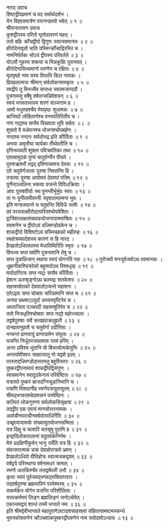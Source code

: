 नारद उवाच  
शिष्टद्वीपप्रमाणं च वद सर्वार्थदर्शन ।  
येन विज्ञातमात्रेण परानन्दमयो भवेत् ॥ १ ॥  
श्रीरानारायण उवाच  
कुशद्वीपस्य परितो घृतोदावरणं महत् ।  
ततो बहिः क्रौंचद्वीपो द्विगुणः स्यात्स्वमानतः ॥ २ ॥  
क्षीरोदेनावृतो भाति यस्मिन्क्रौंचाद्रिरस्ति च ।  
नामनिर्वर्तकः सोऽयं द्वीपस्य परिवर्तते ॥ ३ ॥  
योऽसौ गुहस्य शक्त्या च भिन्नकुक्षिः पुराभवत् ।  
क्षीरोदेनासिच्यमानो वरुणेन च रक्षितः ॥ ४ ॥  
घृतपृष्ठो नाम यस्य विभाति किल नायकः ।  
प्रियव्रतात्मजः श्रीमान् सर्वलोकनमस्कृतः ॥ ५ ॥  
स्वद्वीपं तु विभज्यैव सप्तधा स्वात्मजान्ददौ ।  
पुत्रनामसु वर्षेषु वर्षपान्सन्निवेशयन् ॥ ६ ॥  
स्वयं भगवतस्तस्य शरणं सञ्जगाम ह ।  
आमो मधुरुहश्चैव मेघपृष्ठः सुधामकः ॥ ७ ॥  
भ्राजिष्ठो लोहितार्णश्च वनस्पतिरितीव च ।  
नगा नद्यश्च सप्तैव विख्याता भुवि सर्वतः ॥ ८ ॥  
शुक्लो वै वर्धमानश्च भोजनश्चोपबर्हणः ।  
नन्दश्च नन्दनः सर्वतोभद्र इति कीर्तिताः ॥ ९ ॥  
अभया अमृतौघा चार्यका तीर्थवतीति च ।  
वृत्तिरूपवती शुक्ला पवित्रवतिका तथा ॥ १० ॥  
एतासामुदकं पुण्यं चातुर्वर्ण्येन पीयते ।  
पुरुषऋषभौ तद्वद्‌ द्रविणाख्यश्च देवकः ॥ ११ ॥  
एते चतुर्वर्णजाताः पुरुषा निवसन्ति हि ।  
तत्रत्याः पुरुषा आपोमयं देवमपां पतिम् ॥ १२ ॥  
पूर्णेनाञ्जलिना भक्त्या यजन्ते विविधक्रियाः ।  
आपः पुरुषवीर्याः स्थ पुनन्तीर्भूर्भुवः स्वरः ॥ १३ ॥  
ता नः पुनीतामीवघ्नीः स्पृशतामात्मना भुवः ।  
इति मन्त्रजपान्ते च स्तुवन्ति विविधैः स्तवैः ॥ १४ ॥  
एवं परस्तात्क्षीरोदात्परितश्चोपवेशितः ।  
द्वात्रिंशल्लक्षसंख्याकयोजनायाममाश्रितः ॥ १५ ॥  
स्वमानेन च द्वीपोऽयं दधिमण्डोदकेन च ।  
शाकद्वीपो विशिष्टोऽयं यस्मिच्छाको महीरुहः ॥ १६ ॥  
स्वक्षेत्रव्यपदेशस्य कारणं स हि नारद ।  
प्रैयव्रतोऽधिपस्तस्य मेधातिथिरिति स्मृतः ॥ १७ ॥  
विभज्य सप्त वर्षाणि पुत्रनामानि तेषु च ।  
सप्त पुत्रान्निजान् स्थाप्य स्वयं योगगतिं गतः ॥ १८ ॥
पुरोजवो मनःपूर्वजवोऽथ पवमानकः ।  
धूम्रानीकश्चित्ररेफो बहुरूपोऽथ विश्वधृक् ॥ १९ ॥  
मर्यादागिरयः सप्त नद्यः सप्तैव कीर्तिताः ।  
ईशान ऊरुशृङ्गोऽथ बलभद्रः शतकेशरः ॥ २० ॥  
सहस्रस्रोतको देवपालोऽप्यन्ते महाशनः ।  
एतेऽद्रयः सप्त चोक्ताः सरिन्नामानि सप्त च ॥ २१ ॥  
अनघा प्रथमाऽऽयुर्दा उभयस्पृष्टिरेव च ।  
अपराजिता पञ्चपदी सहस्रश्रुतिरेव च ॥ २२ ॥  
ततो निजधृतिश्चोक्ताः सप्त नद्यो महोज्ज्वलाः ।  
तद्वर्षपुरुषाः सर्वे सत्यव्रतक्रतुव्रतौ ॥ २३ ॥  
दानव्रतानुव्रतौ च चतुर्वर्णा उदीरिताः ।  
भगवन्तं प्राणवायुं प्राणायामेन संयुताः ॥ २४ ॥  
यजन्ति निर्धूतरजस्तमसः परमं हरिम् ।  
अन्तः प्रविश्य भूतानि यो बिभर्त्यात्मकेतुभिः ॥ २५ ॥  
अन्तर्यामीश्वरः साक्षात्पातु नो यद्वशे इदम् ।  
परस्ताद्दधिमण्डोदात्ततस्तु बहुविस्तरः ॥ २६ ॥  
पुष्करद्वीपनामायं शाकद्वीपद्विसंगुणः ।  
स्वसमानेन स्वादूदकेनायं परिवेष्टितः ॥ २७ ॥  
यत्रास्ते पुष्करं भ्राजदग्निचूडानिभानि च ।  
पत्राणि विशदानीह स्वर्णपत्रायुतायुतम् ॥ २८ ॥  
श्रीमद्भगवतश्चेदमासनं परमेष्ठिनः ।  
कल्पितं लोकगुरुणा सर्वलोकसिसृक्षया ॥ २९ ॥  
तद्‌द्वीप एक एवायं मानसोत्तरनामकः ।  
अर्वाचीनपराचीनवर्षयोरवधिर्गिरिः ॥ ३० ॥  
उच्छ्रायायामयोः संख्यायुतयोजनसम्मिता ।  
यत्र दिक्षु च चत्वारि चतसृषु पुराणि ह ॥ ३१ ॥  
इन्द्रादिलोकपालानां यदुपर्यर्कनिर्गमः ।  
मेरुं प्रदक्षिणीकुर्वन् भानुः पर्येति यत्र हि ॥ ३२ ॥  
संवत्सरात्मकं चक्रं देवाहोरात्रतो भ्रमन् ।  
प्रैयव्रतोऽधिपो वीतिहोत्रः स्वात्मजकद्वयम् ॥ ३३ ॥  
वर्षद्वये परिस्थाप्य वर्षनामधरं क्रमात् ।  
रमणो धातकिश्चैव तत्तद्वर्षपती उभौ ॥ ३४ ॥  
कृताः स्वयं पूर्वजवद्भगवद्भक्तितत्पराः ।  
तद्‌वर्षपुरुषा ब्रह्मरूपिणं परमेश्वरम् ॥ ३५ ॥  
सकर्मकेन योगेन यजन्ति परिशीलिताः ।  
यत्तत्कर्ममयं लिङ्ग ब्रह्मलिङ्गं जनोऽर्चयेत् ।  
एकान्तमद्वयं शान्तं तस्मै भगवते नमः ॥ ३६ ॥  
इति श्रीमद्देवीभागवते महापुराणेऽष्टादशसाहस्र्यां संहितायामष्टमस्कन्धे  
भुवनकोशवर्णनं क्रौञ्चशाकपुष्करद्वीपवर्णनं नाम त्रयोदशोऽध्यायः ॥ १३ ॥
